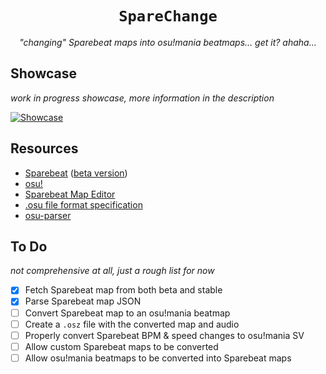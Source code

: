 <div align="center">

# `SpareChange`

_"changing" Sparebeat maps into osu!mania beatmaps... get it? ahaha..._

</div>

## Showcase

_work in progress showcase, more information in the description_

[![Showcase](https://img.youtube.com/vi/YKiFjcXnIJo/maxresdefault.jpg)](https://youtu.be/YKiFjcXnIJo)

## Resources

- [Sparebeat](https://sparebeat.com) ([beta version](https://beta.sparebeat.com))
- [osu!](https://osu.ppy.sh)
- [Sparebeat Map Editor](https://github.com/bo-yakitarako/sparebeat-map-editor)
- [.osu file format specification](<https://osu.ppy.sh/wiki/en/Client/File_formats/osu_(file_format)>)
- [osu-parser](https://github.com/Waffle-osu/osu-parser)

## To Do

_not comprehensive at all, just a rough list for now_

- [x] Fetch Sparebeat map from both beta and stable
- [x] Parse Sparebeat map JSON
- [ ] Convert Sparebeat map to an osu!mania beatmap
- [ ] Create a `.osz` file with the converted map and audio
- [ ] Properly convert Sparebeat BPM & speed changes to osu!mania SV
- [ ] Allow custom Sparebeat maps to be converted
- [ ] Allow osu!mania beatmaps to be converted into Sparebeat maps
